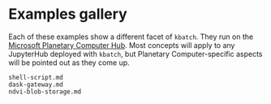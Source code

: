 # Examples gallery

Each of these examples show a different facet of `kbatch`. They run on the [Microsoft Planetary Computer Hub][pc]. Most concepts will apply
to any JupyterHub deployed with `kbatch`, but Planetary Computer-specific aspects will be pointed out as they come up.

```{toctree}
shell-script.md
dask-gateway.md
ndvi-blob-storage.md
```

[pc]: https://planetarycomputer.microsoft.com/